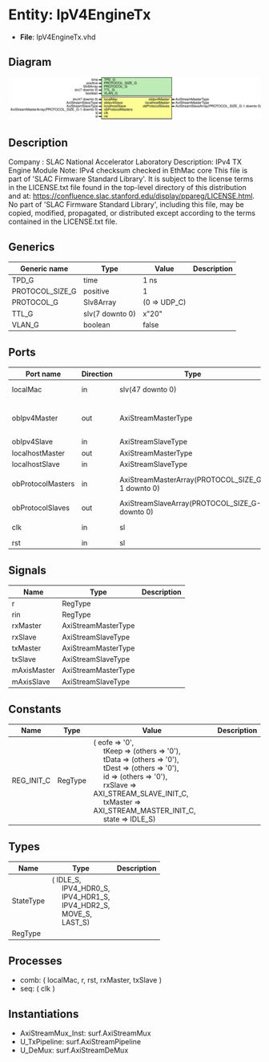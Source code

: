 # Entity: IpV4EngineTx

- **File**: IpV4EngineTx.vhd
## Diagram

![Diagram](IpV4EngineTx.svg "Diagram")
## Description

Company    : SLAC National Accelerator Laboratory
Description: IPv4 TX Engine Module
Note: IPv4 checksum checked in EthMac core
This file is part of 'SLAC Firmware Standard Library'.
It is subject to the license terms in the LICENSE.txt file found in the
top-level directory of this distribution and at:
   https://confluence.slac.stanford.edu/display/ppareg/LICENSE.html.
No part of 'SLAC Firmware Standard Library', including this file,
may be copied, modified, propagated, or distributed except according to
the terms contained in the LICENSE.txt file.
## Generics

| Generic name    | Type            | Value        | Description |
| --------------- | --------------- | ------------ | ----------- |
| TPD_G           | time            | 1 ns         |             |
| PROTOCOL_SIZE_G | positive        | 1            |             |
| PROTOCOL_G      | Slv8Array       | (0 => UDP_C) |             |
| TTL_G           | slv(7 downto 0) | x"20"        |             |
| VLAN_G          | boolean         | false        |             |
## Ports

| Port name         | Direction | Type                                             | Description                           |
| ----------------- | --------- | ------------------------------------------------ | ------------------------------------- |
| localMac          | in        | slv(47 downto 0)                                 |  big-Endian configuration             |
| obIpv4Master      | out       | AxiStreamMasterType                              | Interface to Ethernet Frame MUX/DEMUX |
| obIpv4Slave       | in        | AxiStreamSlaveType                               |                                       |
| localhostMaster   | out       | AxiStreamMasterType                              |                                       |
| localhostSlave    | in        | AxiStreamSlaveType                               |                                       |
| obProtocolMasters | in        | AxiStreamMasterArray(PROTOCOL_SIZE_G-1 downto 0) | Interface to Protocol Engine          |
| obProtocolSlaves  | out       | AxiStreamSlaveArray(PROTOCOL_SIZE_G-1 downto 0)  |                                       |
| clk               | in        | sl                                               | Clock and Reset                       |
| rst               | in        | sl                                               |                                       |
## Signals

| Name        | Type                | Description |
| ----------- | ------------------- | ----------- |
| r           | RegType             |             |
| rin         | RegType             |             |
| rxMaster    | AxiStreamMasterType |             |
| rxSlave     | AxiStreamSlaveType  |             |
| txMaster    | AxiStreamMasterType |             |
| txSlave     | AxiStreamSlaveType  |             |
| mAxisMaster | AxiStreamMasterType |             |
| mAxisSlave  | AxiStreamSlaveType  |             |
## Constants

| Name       | Type    | Value                                                                                                                                                                                                                                                                                                                                                                                                                                                                                                                                              | Description |
| ---------- | ------- | -------------------------------------------------------------------------------------------------------------------------------------------------------------------------------------------------------------------------------------------------------------------------------------------------------------------------------------------------------------------------------------------------------------------------------------------------------------------------------------------------------------------------------------------------- | ----------- |
| REG_INIT_C | RegType |  (       eofe     => '0',<br><span style="padding-left:20px">       tKeep    => (others => '0'),<br><span style="padding-left:20px">       tData    => (others => '0'),<br><span style="padding-left:20px">       tDest    => (others => '0'),<br><span style="padding-left:20px">       id       => (others => '0'),<br><span style="padding-left:20px">       rxSlave  => AXI_STREAM_SLAVE_INIT_C,<br><span style="padding-left:20px">       txMaster => AXI_STREAM_MASTER_INIT_C,<br><span style="padding-left:20px">       state    => IDLE_S) |             |
## Types

| Name      | Type                                                                                                                                                                                                                                                  | Description |
| --------- | ----------------------------------------------------------------------------------------------------------------------------------------------------------------------------------------------------------------------------------------------------- | ----------- |
| StateType | ( IDLE_S,<br><span style="padding-left:20px"> IPV4_HDR0_S,<br><span style="padding-left:20px"> IPV4_HDR1_S,<br><span style="padding-left:20px"> IPV4_HDR2_S,<br><span style="padding-left:20px"> MOVE_S,<br><span style="padding-left:20px"> LAST_S)  |             |
| RegType   |                                                                                                                                                                                                                                                       |             |
## Processes
- comb: ( localMac, r, rst, rxMaster, txSlave )
- seq: ( clk )
## Instantiations

- AxiStreamMux_Inst: surf.AxiStreamMux
- U_TxPipeline: surf.AxiStreamPipeline
- U_DeMux: surf.AxiStreamDeMux
